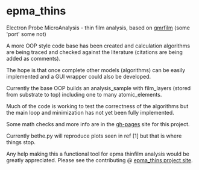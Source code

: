 # epma_thins
Electron Probe MicroAnalysis - thin film analysis, based on [gmrfilm](https://github.com/openafox/gmrfilm) (some 'port' some not)

A more OOP style code base has been created and calculation algorithms are being traced and checked against the literature (citations are being added as comments).

The hope is that once complete other models (algorithms) can be easily implemented and a GUI wrapper could also be developed.

Currently the base OOP builds an analysis_sample with film_layers (stored from substrate to top) including one to many atomic_elements.

Much of the code is working to test the correctness of the algorithms but the main loop and minimization has not yet been fully implemented.

Some math checks and more info are in the [gh-pages](http://openafox.com/epma_thins) site for this project.

Currently bethe.py will reproduce plots seen in ref [1] but that is where things stop.

Any help making this a functional tool for epma thinfilm analysis would be greatly appreciated. Please see the contributing @ [epma_thins project site](http://openafox.com/epma_thins/contributing).
